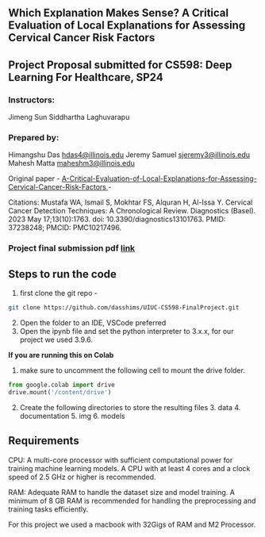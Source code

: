 ## Which Explanation Makes Sense? A Critical Evaluation of Local Explanations for Assessing Cervical Cancer Risk Factors


## Project Proposal submitted for CS598: Deep Learning For Healthcare, SP24



### Instructors:
Jimeng Sun
Siddhartha Laghuvarapu



### Prepared by:
Himangshu Das 				hdas4@illinois.edu
Jeremy Samuel 				sjeremy3@illinois.edu
Mahesh Matta 				maheshm3@illinois.edu


Original paper - [A-Critical-Evaluation-of-Local-Explanations-for-Assessing-Cervical-Cancer-Risk-Factors ](https://github.com/cwayad/Local-Explanations-for-Cervical-Cancer)- 

Citations: 
Mustafa WA, Ismail S, Mokhtar FS, Alquran H, Al-Issa Y. Cervical Cancer Detection Techniques: A Chronological Review. Diagnostics (Basel). 2023 May 17;13(10):1763. doi: 10.3390/diagnostics13101763. PMID: 37238248; PMCID: PMC10217496.


### Project final submission pdf [link](https://drive.google.com/file/d/1D3bnWSwrOxj5OQu5Rn6EXp6paI61l_5l/view?usp=sharing)


## Steps to run the code

1. first clone the git repo -
```bash
git clone https://github.com/dasshims/UIUC-CS598-FinalProject.git
```
2. Open the folder to an IDE, VSCode preferred 
3. Open the ipynb file and set the python interpreter to 3.x.x, for our project we used 3.9.6.

**If you are running this on Colab** 
1. make sure to uncomment the following cell to mount the drive folder.
```python
from google.colab import drive
drive.mount('/content/drive')
```
2. Create the following directories to store the resulting files
   3. data
   4. documentation
   5. img
   6. models


## Requirements

CPU: A multi-core processor with sufficient computational power for training machine learning models. A CPU with at least 4 cores and a clock speed of 2.5 GHz or higher is recommended.

RAM: Adequate RAM to handle the dataset size and model training. A minimum of 8 GB RAM is recommended for handling the preprocessing and training tasks efficiently.

For this project we used a macbook with 32Gigs of RAM and M2 Processor.